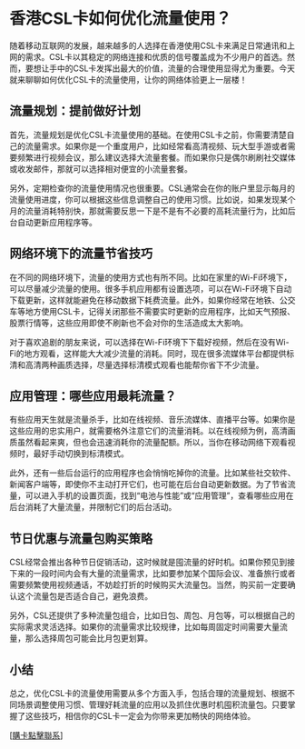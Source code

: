 # 香港CSL卡如何优化流量使用？

随着移动互联网的发展，越来越多的人选择在香港使用CSL卡来满足日常通讯和上网的需求。CSL卡以其稳定的网络连接和优质的信号覆盖成为不少用户的首选。然而，要想让手中的CSL卡发挥出最大的价值，流量的合理使用显得尤为重要。今天就来聊聊如何优化CSL卡的流量使用，让你的网络体验更上一层楼！

## 流量规划：提前做好计划

首先，流量规划是优化CSL卡流量使用的基础。在使用CSL卡之前，你需要清楚自己的流量需求。如果你是一个重度用户，比如经常看高清视频、玩大型手游或者需要频繁进行视频会议，那么建议选择大流量套餐。而如果你只是偶尔刷刷社交媒体或收发邮件，那就可以选择相对便宜的小流量套餐。

另外，定期检查你的流量使用情况也很重要。CSL通常会在你的账户里显示每月的流量使用进度，你可以根据这些信息调整自己的使用习惯。比如说，如果发现某个月的流量消耗特别快，那就需要反思一下是不是有不必要的高耗流量行为，比如后台自动更新应用程序等。

## 网络环境下的流量节省技巧

在不同的网络环境下，流量的使用方式也有所不同。比如在家里的Wi-Fi环境下，可以尽量减少流量的使用。很多手机应用都有设置选项，可以在Wi-Fi环境下自动下载更新，这样就能避免在移动数据下耗费流量。此外，如果你经常在地铁、公交车等地方使用CSL卡，记得关闭那些不需要实时更新的应用程序，比如天气预报、股票行情等，这些应用即使不刷新也不会对你的生活造成太大影响。

对于喜欢追剧的朋友来说，可以选择在Wi-Fi环境下下载好视频，然后在没有Wi-Fi的地方观看，这样能大大减少流量的消耗。同时，现在很多流媒体平台都提供标清和高清两种画质选择，尽量选择标清模式观看也能帮你省下不少流量。

## 应用管理：哪些应用最耗流量？

有些应用天生就是流量杀手，比如在线视频、音乐流媒体、直播平台等。如果你是这些应用的忠实用户，就需要格外注意它们的流量消耗。以在线视频为例，高清画质虽然看起来爽，但也会迅速消耗你的流量配额。所以，当你在移动网络下观看视频时，最好手动切换到标清模式。

此外，还有一些后台运行的应用程序也会悄悄吃掉你的流量。比如某些社交软件、新闻客户端等，即使你不主动打开它们，也可能在后台自动更新数据。为了节省流量，可以进入手机的设置页面，找到“电池与性能”或“应用管理”，查看哪些应用在后台消耗了大量流量，并限制它们的后台活动。

## 节日优惠与流量包购买策略

CSL经常会推出各种节日促销活动，这时候就是囤流量的好时机。如果你预见到接下来的一段时间内会有大量的流量需求，比如要参加某个国际会议、准备旅行或者需要频繁使用视频通话，不妨趁打折的时候购买大流量包。当然，购买前一定要确认这个流量包是否适合自己，避免浪费。

另外，CSL还提供了多种流量包组合，比如日包、周包、月包等，可以根据自己的实际需求灵活选择。如果你的流量需求比较规律，比如每周固定时间需要大量流量，那么选择周包可能会比月包更划算。

## 小结

总之，优化CSL卡的流量使用需要从多个方面入手，包括合理的流量规划、根据不同场景调整使用习惯、管理好耗流量的应用以及抓住优惠时机囤积流量包。只要掌握了这些技巧，相信你的CSL卡一定会为你带来更加畅快的网络体验。

[[購卡點擊聯系](https://t.me/s/SXDXQF)]